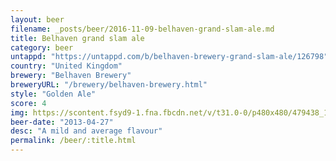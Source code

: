 ```yaml
---
layout: beer
filename: _posts/beer/2016-11-09-belhaven-grand-slam-ale.md
title: Belhaven grand slam ale
category: beer
untappd: "https://untappd.com/b/belhaven-brewery-grand-slam-ale/126798"
country: "United Kingdom"
brewery: "Belhaven Brewery"
breweryURL: "/brewery/belhaven-brewery.html"
style: "Golden Ale"
score: 4
img: https://scontent.fsyd9-1.fna.fbcdn.net/v/t31.0-0/p480x480/479438_10151649174378745_793600072_o.jpg?_nc_cat=100&_nc_sid=e007fa&_nc_ohc=9BamZk0yUvAAX9V5QOF&_nc_ht=scontent.fsyd9-1.fna&_nc_tp=6&oh=cce7029c0dbed8da2895f5e3f4ab8a88&oe=5F4868E1
beer-date: "2013-04-27"
desc: "A mild and average flavour"
permalink: /beer/:title.html
---
```

